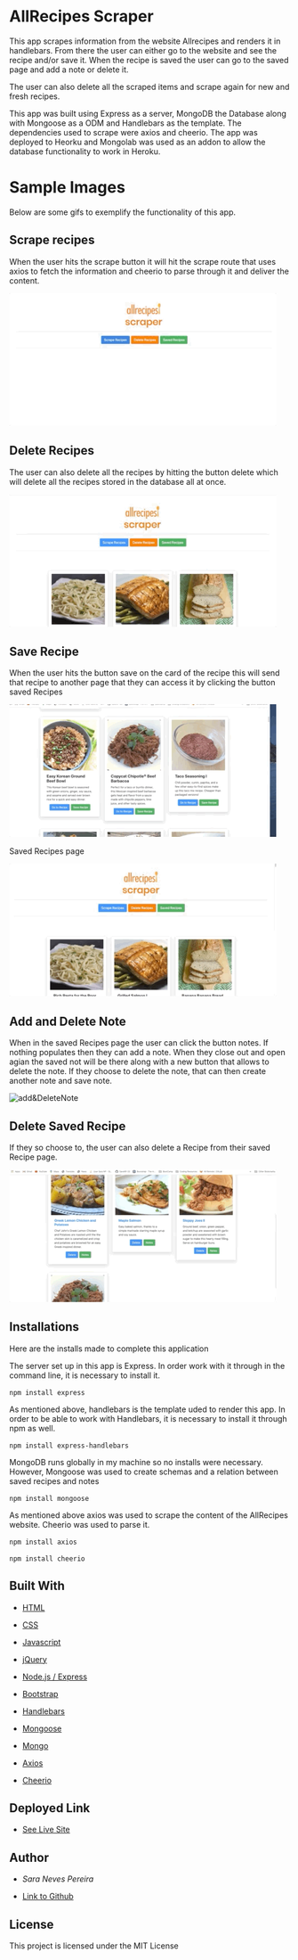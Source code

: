 # AllRecipes Scraper

This app scrapes information from the website Allrecipes and renders it in handlebars. From there the user can either go to the website and see the recipe and/or save it. When the recipe is saved the user can go to the saved page and add a note or delete it.

The user can also delete all the scraped items and scrape again for new and fresh recipes. 

This app was built using Express as a server, MongoDB the Database along with Mongoose as a ODM and Handlebars as the template. 
The dependencies used to scrape were axios and cheerio. 
The app was deployed to Heorku and Mongolab was used as an addon to allow the database functionality to work in Heroku. 

# Sample Images

Below are some gifs to exemplify the functionality of this app.

## Scrape recipes

When the user hits the scrape button it will hit the scrape route that uses axios to fetch the information and cheerio to parse through it and deliver the content.

![scrape](./public/assets/images/scraperecipes.gif)

## Delete Recipes

The user can also delete all the recipes by hitting the button delete which will delete all the recipes stored in the database all at once. 

![delete](./public/assets/images/deleteScrape.gif)

## Save Recipe

When the user hits the button save on the card of the recipe this will send that recipe to another page that they can access it by clicking the button saved Recipes

![saveRecipe](./public/assets/images/saveRecipe.gif)

Saved Recipes page

![saveRecipePage](./public/assets/images/gotosavepage.gif)

## Add and Delete Note

When in the saved Recipes page the user can click the button notes. If nothing populates then they can add a note. When they close out and open agian the saved not will be there along with a new button that allows to delete the note. 
If they choose to delete the note, that can then create another note and save note. 

![add&DeleteNote](./public/assets/images/addDeleteNote.gif)

## Delete Saved Recipe

If they so choose to, the user can also delete a Recipe from their saved Recipe page.

![deleteOne](./public/assets/images/deleteone.gif)

## Installations

Here are the installs made to complete this application

The server set up in this app is Express. In order work with it through in the command line, it is necessary to install it. 

````
npm install express
````
As mentioned above, handlebars is the template uded to render this app. In order to be able to work with Handlebars, it is necessary to install it through npm as well. 

````
npm install express-handlebars
````
MongoDB runs globally in my machine so no installs were necessary. However, Mongoose was used to create schemas and a relation between saved recipes and notes

````
npm install mongoose
````
As mentioned above axios was used to scrape the content of the AllRecipes website. Cheerio was used to parse it.

````
npm install axios
````
````
npm install cheerio
````


## Built With

* [HTML](https://developer.mozilla.org/en-US/docs/Web/HTML)

* [CSS](https://developer.mozilla.org/en-US/docs/Web/CSS)

* [Javascript](https://developer.mozilla.org/en-US/docs/Web/JavaScript)

* [jQuery](https://developer.mozilla.org/en-US/docs/Glossary/jQuery)

* [Node.js / Express](https://developer.mozilla.org/en-US/docs/Learn/Server-side/Express_Nodejs)

* [Bootstrap](https://getbootstrap.com/docs/4.4/getting-started/introduction/)

* [Handlebars](https://handlebarsjs.com/guide/#what-is-handlebars)

* [Mongoose](https://mongoosejs.com/)

* [Mongo](https://www.mongodb.com/)

* [Axios](https://www.npmjs.com/package/axios)

* [Cheerio](https://www.npmjs.com/package/cheerio)

## Deployed Link
* [See Live Site](https://dashboard.heroku.com/apps/damp-eyrie-19615)

## Author
* *Sara Neves Pereira*

- [Link to Github](https://github.com/SaraNP-33)

## License
This project is licensed under the MIT License